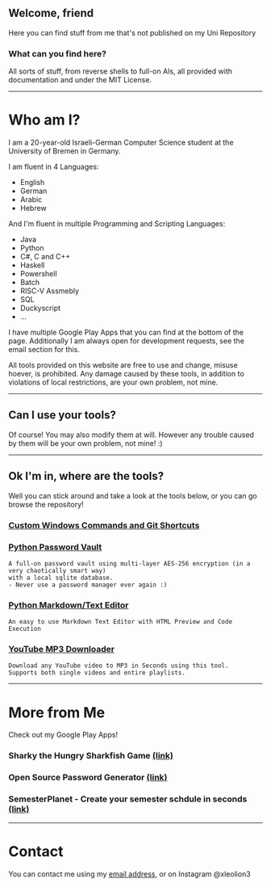 ## Welcome, friend

Here you can find stuff from me that's not published on my Uni Repository

### What can you find here?

All sorts of stuff, from reverse shells to full-on AIs, all provided with documentation and under the MIT License.

<hr/>

# Who am I?

I am a 20-year-old Israeli-German Computer Science student at the University of Bremen in Germany.

I am fluent in 4 Languages:
<ul>
    <li>English</li>
    <li>German</li>
    <li>Arabic</li>
    <li>Hebrew</li>
</ul>

And I'm fluent in multiple Programming and Scripting Languages:
<ul>
    <li>Java</li>
    <li>Python</li>
    <li>C#, C and C++</li>
    <li>Haskell</li>
    <li>Powershell</li>
    <li>Batch</li>
    <li>RISC-V Assmebly</li>
    <li>SQL</li>
    <li>Duckyscript</li>
    <li>...</li>
</ul>

I have multiple Google Play Apps that you can find at the bottom of the page. Additionally I am always open for development requests, see the email section for this.

All tools provided on this website are free to use and change, misuse hoever, is prohibited. Any damage caused by these tools, in addition to violations of local restrictions, are your own problem, not mine.  

<hr/>

## Can I use your tools?

Of course! You may also modify them at will. However any trouble caused by them will be your own problem, not mine! :)

<hr/>

## Ok I'm in, where are the tools?

Well you can stick around and take a look at the tools below, or you can go browse the repository!

<h3><a href="https://github.com/leolion3/Portfolio/tree/master/CustomCommands">Custom Windows Commands and Git Shortcuts</a></h3>

<h3><a href="https://github.com/leolion3/Portfolio/tree/master/Python/PasswordVault">Python Password Vault</a></h3>

```
A full-on password vault using multi-layer AES-256 encryption (in a very chaotically smart way)
with a local sqlite database.
- Never use a password manager ever again :)

```

<h3><a href="https://github.com/leolion3/Portfolio/tree/master/Python/Markdown">Python Markdown/Text Editor</a></h3>

```
An easy to use Markdown Text Editor with HTML Preview and Code Execution

```

<h3><a href="https://github.com/leolion3/Portfolio/tree/master/Python/YouTube">YouTube MP3 Downloader</a></h3>

```
Download any YouTube video to MP3 in Seconds using this tool.
Supports both single videos and entire playlists.

```

<hr/>

# More from Me

Check out my Google Play Apps!

### Sharky the Hungry Sharkfish Game <a href="https://play.google.com/store/apps/details?id=com.SpaceAhoy.Sharky">(link)</a>

### Open Source Password Generator <a href="https://play.google.com/store/apps/details?id=processing.test.password_generator">(link)</a>

### SemesterPlanet - Create your semester schdule in seconds <a href="https://play.google.com/store/apps/details?id=com.spaceahoy.semesterplaner">(link)</a>

<hr/>

# Contact

You can contact me using my <a href="mailto:s_xsipo6@uni-bremen.de">email address</a>, or on Instagram @xleolion3
